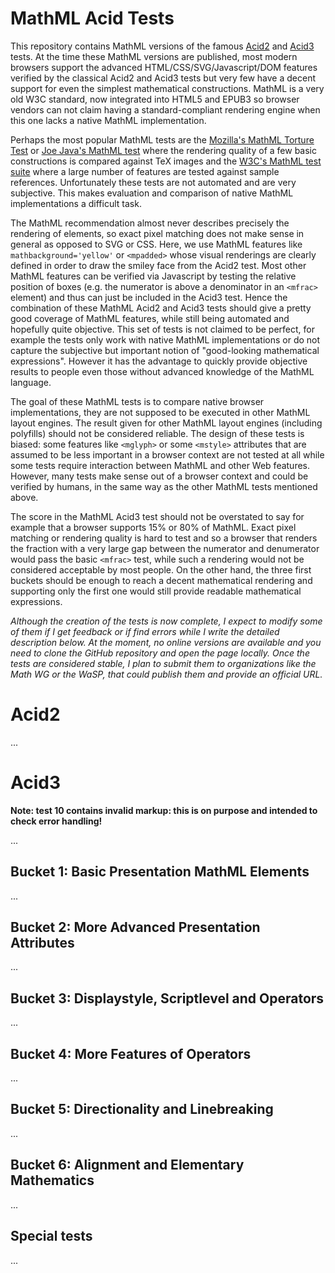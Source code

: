 MathML Acid Tests
=================

This repository contains MathML versions of the famous
[Acid2](http://acid2.acidtests.org) and [Acid3](http://acid3.acidtests.org)
tests. At the time these MathML versions are published, most modern browsers
support the advanced HTML/CSS/SVG/Javascript/DOM features verified by the
classical Acid2 and Acid3 tests but very few have a decent support for even the
simplest mathematical constructions. MathML is a very old W3C standard, now
integrated into HTML5 and EPUB3 so browser vendors can not claim having a
standard-compliant rendering engine when this one lacks a native MathML
implementation.

Perhaps the most popular MathML tests are the
[Mozilla's MathML Torture Test](https://developer.mozilla.org/en-US/docs/Mozilla_MathML_Project/MathML_Torture_Test) or
[Joe Java's MathML test](https://eyeasme.com/Joe/MathML/MathML_browser_test)
where the rendering quality of a few basic constructions is compared against
TeX images and the [W3C's MathML test suite](http://www.w3.org/Math/testsuite)
where a large number of features are tested against sample references.
Unfortunately these tests are not automated and are very subjective. This makes
evaluation and comparison of native MathML implementations a difficult task.

The MathML recommendation almost never describes precisely the
rendering of elements, so exact pixel matching does not make sense in general
as opposed to SVG or CSS.
Here, we use MathML features like `mathbackground='yellow'` or `<mpadded>`
whose visual renderings are clearly defined in order to draw the smiley face
from the Acid2 test.
Most other MathML features can be verified via Javascript by testing
the relative position of boxes (e.g. the numerator is above a denominator
in an `<mfrac>` element) and thus can just be included in the Acid3 test. Hence
the combination of these MathML Acid2 and Acid3 tests should give a pretty
good coverage of MathML features, while still being automated and hopefully
quite objective. This set of tests is not claimed to be perfect, for example
the tests only work with native MathML implementations or do not capture the
subjective but important notion of "good-looking mathematical expressions".
However it has the advantage to quickly provide objective results to people
even those without advanced knowledge of the MathML language.

The goal of these MathML tests is to compare native browser implementations,
they are not supposed to be executed in other MathML layout engines. The result
given for other MathML layout engines (including polyfills) should not be
considered reliable.
The design of these tests is biased: some features like `<mglyph>` or
some `<mstyle>` attributes that are assumed to be less important in a browser
context are not tested at all while some tests require interaction between
MathML and other Web features.
However, many tests make sense out of a browser
context and could be verified by humans, in the same way as the other MathML
tests mentioned above.

The score in the MathML Acid3 test should not be overstated to say for example
that a browser supports 15% or 80% of MathML. Exact pixel matching or rendering
quality is hard to test and so a browser that renders the fraction with a very
large gap between the numerator and denumerator would pass the basic `<mfrac>`
test, while such a rendering would not be considered acceptable by most people.
On the other hand, the three first buckets should be enough to reach a decent
mathematical rendering and supporting only the first one would still provide
readable mathematical expressions.

*Although the creation of the tests is now complete, I expect to modify some
of them if I get feedback or if find errors while I write the detailed
description below. At the moment, no online versions are available and you need
to clone the GitHub repository and open the page locally. Once the tests are
considered stable, I plan to submit them to organizations like the Math WG or
the WaSP, that could publish them and provide an official URL.*

Acid2
=====

...

Acid3
=====

**Note: test 10 contains invalid markup: this is on purpose and intended to 
check error handling!**

...

Bucket 1: Basic Presentation MathML Elements
--------------------------------------------

...

Bucket 2: More Advanced Presentation Attributes
-----------------------------------------------

...

Bucket 3: Displaystyle, Scriptlevel and Operators
-------------------------------------------------

...

Bucket 4: More Features of Operators
------------------------------------

...

Bucket 5: Directionality and Linebreaking
-----------------------------------------

...

Bucket 6: Alignment and Elementary Mathematics
----------------------------------------------

...

Special tests
-------------

...
